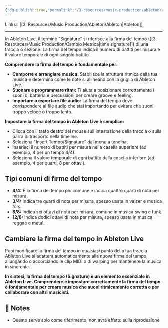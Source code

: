 ```yaml
---
{"dg-publish":true,"permalink":"/3-resources/music-production/ableton/ableton-signature/"}
---
```


Links:: [[3. Resources/Music Production/Ableton/Ableton\|Ableton]]

---
In Ableton Live, il termine "Signature" si riferisce alla firma del tempo ([[3. Resources/Music Production/Cambio Metrica\|time signature]]) di una traccia o sezione. La firma del tempo indica il numero di battiti per misura e il valore temporale di ogni singolo battito.

**Comprendere la firma del tempo è fondamentale per:**

- **Comporre e arrangiare musica:** Stabilisce la struttura ritmica della tua musica e determina come le note si allineano con la griglia di Ableton Live.
- **Suonare e programmare ritmi:** Ti aiuta a posizionare correttamente i suoni di batteria e percussioni per creare groove e feeling.
- **Importare o esportare file audio:** La firma del tempo deve corrispondere al file audio che stai importando per evitare che suoni troppo veloce o troppo lento.

**Impostare la firma del tempo in Ableton Live è semplice:**

- Clicca con il tasto destro del mouse sull'intestazione della traccia o sulla barra di trasporto nella timeline.
- Seleziona "Insert Tempo/Signature" dal menu a tendina.
- Inserisci il numero di battiti per misura nella casella superiore (ad esempio, 4 per un tempo 4/4).
- Seleziona il valore temporale di ogni battito dalla casella inferiore (ad esempio, 4 per quarti, 8 per ottavi).

## Tipi comuni di firme del tempo

- **4/4:** È la firma del tempo più comune e indica quattro quarti di nota per misura.
- **3/4:** Indica tre quarti di nota per misura, spesso usata in valzer e musica folk.
- **6/8:** Indica sei ottavi di nota per misura, comune in musica swing e funk.
- **12/8:** Indica dodici ottavi di nota per misura, spesso usata in musica reggae e metal.

## Cambiare la firma del tempo in Ableton Live

Puoi modificare la firma del tempo in qualsiasi punto della tua traccia. Ablèton Live si adatterà automaticamente alla nuova firma del tempo, allungando o accorciando le clip MIDI o di warping per mantenere la musica in sincronia.

**In sintesi, la firma del tempo (Signature) è un elemento essenziale in Ableton Live. Comprendere e impostare correttamente la firma del tempo è fondamentale per creare musica che suoni ritmicamente corretta e per collaborare con altri musicisti.**



## 📝 Notes

- Questo serve solo come riferimento, non avrà effetto sulla riproduzione